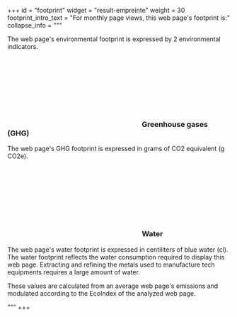+++
id = "footprint"
widget = "result-empreinte"
weight = 30
footprint_intro_text = "For <select-inline/> monthly page views, this web page's footprint is:"
collapse_info = """
<p>
The web page's environmental footprint is expressed by 2 environmental indicators.
</p>
<h3 class="h4">
<span class="svg-inline">
    <svg aria-hidden="true">
        <use xlink:href="#icon-cloud"></use>
    </svg>
</span> 
Greenhouse gases (GHG)
</h3> 
<p>
The web page's GHG footprint is expressed in grams of CO2 equivalent (g CO2e).
</p>
<h3 class="h4">
<span class="svg-inline">
    <svg class="svg-inline" aria-hidden="true">
        <use xlink:href="#icon-water-drop"></use>
    </svg>
</span> 
Water
</h3> 
<p>
The web page's water footprint is expressed in centiliters of blue water (cl).
The water footprint reflects the water consumption required to display this web page.
Extracting and refining the metals used to manufacture tech equipments requires a large amount of water.
</p>
<p>
These values are calculated from an average web page's emissions and modulated according to the EcoIndex of the analyzed web page.
</p>
"""
+++
